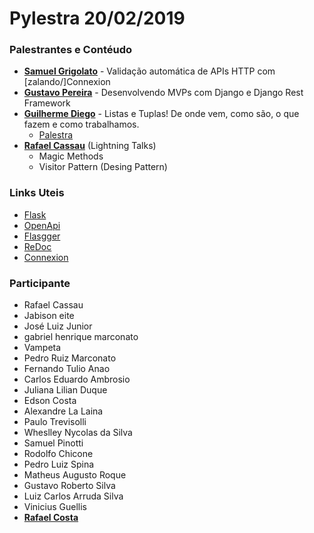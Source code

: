 # Pylestra 20/02/2019

### Palestrantes e Contéudo
- [**Samuel Grigolato**](https://github.com/samuelgrigolato) - Validação automática de APIs HTTP com [zalando/]Connexion
- [**Gustavo Pereira**](https://github.com/gstpreira) - Desenvolvendo MVPs com Django e Django Rest Framework
- [**Guilherme Diego**](https://github.com/guidiego) - Listas e Tuplas! De onde vem, como são, o que fazem e como trabalhamos.
  - [Palestra](https://docs.google.com/presentation/d/1qGQ5cKqxg9dc8EYeaPvA3KczV5Q3PJE6yipJu5OvEdg/edit?usp=sharing)
- [**Rafael Cassau**](https://github.com/rafaelcassau) (Lightning Talks)
  - Magic Methods
  - Visitor Pattern (Desing Pattern)

### Links Uteis
- [Flask](http://flask.pocoo.org/)
- [OpenApi](https://www.openapis.org/)
- [Flasgger](https://github.com/rochacbruno/flasgger)
- [ReDoc](https://github.com/Rebilly/ReDoc)
- [Connexion](https://github.com/zalando/connexion)

### Participante
- Rafael Cassau
- Jabison eite
- José Luiz Junior
- gabriel henrique marconato
- Vampeta
- Pedro Ruiz Marconato
- Fernando Tulio Anao
- Carlos Eduardo Ambrosio
- Juliana Lilian Duque
- Edson Costa
- Alexandre La Laina
- Paulo Trevisolli
- Wheslley Nycolas da Silva
- Samuel Pinotti
- Rodolfo Chicone
- Pedro Luiz Spina
- Matheus Augusto Roque
- Gustavo Roberto Silva
- Luiz Carlos Arruda Silva
- Vinicius Guellis
- [**Rafael Costa**](https://github.com/rafaelsevla)
